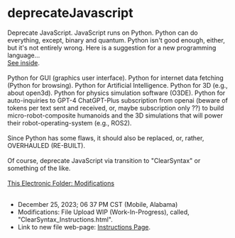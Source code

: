 # deprecateJavascript
Deprecate JavaScript. JavaScript runs on Python. Python can do everything, except, binary and quantum. Python isn't good enough, either, but it's not entirely wrong. Here is a suggestion for a new programming language... <br><a href="https://glowinggoldenglobe.github.io/deprecateJavascript/clearsyntax.html">See inside</a>.<br><br>Python for GUI (graphics user interface). Python for internet data fetching (Python for browsing). Python for Artificial Intelligence. Python for 3D (e.g., about open3d). Python for physics simulation software (O3DE). Python for auto-inquiries to GPT-4 ChatGPT-Plus subscription from openai (beware of tokens per text sent and received, or, maybe subscription only ??) to build micro-robot-composite humanoids and the 3D simulations that will power their robot-operating-system (e.g., ROS2).<br><br>Since Python has some flaws, it should also be replaced, or, rather, OVERHAULED (RE-BUILT).<br><br>Of course, deprecate JavaScript via transition to "ClearSyntax" or something of the like.<br><br><u>This Electronic Folder: Modifications</u><br><br>
<!--
<ul>
  <li>December 25, 2023; 06 37 PM CST (Mobile, Alabama)</li>
  <li>Modifications: ...</li>
  <li>Link to web-page: <a href="https://glowinggoldenglobe.github.io/deprecateJavascript/clearsyntax.html">... Page</a>.</li>
  <li></li>
</ul>
-->
<ul>
  <li>December 25, 2023; 06 37 PM CST (Mobile, Alabama)</li>
  <li>Modifications: File Upload WIP (Work-In-Progress), called, "ClearSyntax_Instructions.html".</li>
  <li>Link to new file web-page: <a href="https://glowinggoldenglobe.github.io/deprecateJavascript/ClearSyntax_Instructions.html">Instructions Page</a>.</li>
</ul>
